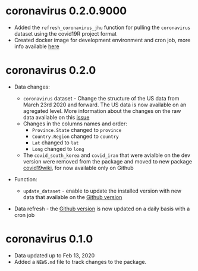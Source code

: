 # coronavirus 0.2.0.9000

* Added the `refresh_coronavirus_jhu` function for pulling the `coronavirus` dataset using the covid19R project format
* Created docker image for development environment and cron job, more info available [here](https://github.com/RamiKrispin/coronavirus/tree/master/docker)


# coronavirus 0.2.0

* Data changes:
  - `coronavirus` dataset - Change the structure of the US data from March 23rd 2020 and forward. The US data is now available on an agregated level. More information about the changes on the raw data available on this [issue](https://github.com/CSSEGISandData/COVID-19/issues/1250)
  - Changes in the columns names and order:
      - `Province.State` changed to `province`
      - `Country.Region` changed to `country`
      - `Lat` changed to `lat`
      - `Long` changed to `long`
  - The `covid_south_korea` and `covid_iran` that were avialble on the dev version were removed from the package and moved to new package [covid19wiki](https://github.com/RamiKrispin/covid19wiki), for now available only on Github 
  
* Function:
  - `update_dataset` - enable to update the installed version with new data that available on the [Github version](https://github.com/RamiKrispin/coronavirus)
* Data refresh - the [Github version](https://github.com/RamiKrispin/coronavirus) is now updated on a daily basis with a cron job
  

# coronavirus 0.1.0

* Data updated up to Feb 13, 2020
* Added a `NEWS.md` file to track changes to the package.
